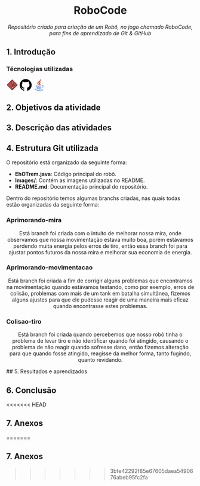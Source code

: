 <h1 align="center"> RoboCode</h1> 
<p align="center"><i>Repositório criado para criação de um Robô, no jogo chamado RoboCode, para fins de aprendizado de Git & GitHub</i></p>

## 1. Introdução


### Técnologias utilizadas
<p display="inline-block">
<img width="32" src="/Images/git.png" alt="GitLogo.png">
<img width="32" src="/Images/github(1).png" alt="GitHubLogo.png">
<img width="32" src="/Images/java.png" alt="JavaLogo.png">
</p>

## 2. Objetivos da atividade




## 3. Descrição das atividades




## 4. Estrutura Git utilizada

O repositório está organizado da seguinte forma:

- **EhOTrem.java**: Código principal do robô. 
- **Images/**: Contém as imagens utilizadas no README.
- **README.md**: Documentação principal do repositório.

Dentro do repositório temos algumas branchs criadas, nas quais todas estão organizadas da seguinte forma:

### Aprimorando-mira
<p align="Center">Está branch foi criada com o intuíto de melhorar nossa mira, onde observamos que nossa movimentação estava 
muito boa, porém estávamos perdendo muita energia pelos erros de tiro, então essa branch foi para ajustar pontos futuros da
 nossa mira e melhorar sua economia de energia.</p>

### Aprimorando-movimentacao
<p align="Center">Está branch foi criada a fim de corrigir alguns problemas que encontramos na movimentação quando estávamos testando,
como por exemplo, erros de colisão, problemas com mais de um tank em batalha simultânea, fizemos alguns ajustes para que ele pudesse
reagir de uma maneira mais eficaz quando encontrasse estes problemas.</p>

### Colisao-tiro
<p align="center">Está branch foi criada quando percebemos que nosso robô tinha o problema de levar tiro e não identificar quando foi
atingido, causando o problema de não reagir quando sofresse dano, então fizemos alteração para que quando fosse atingido, reagisse da
melhor forma, tanto fugindo, quanto revidando.</p>
## 5. Resultados e aprendizados




## 6. Conclusão




<<<<<<< HEAD
## 7. Anexos
=======
## 7. Anexos
>>>>>>> 3bfe42292f85e67605daea5490676abeb95fc2fa

